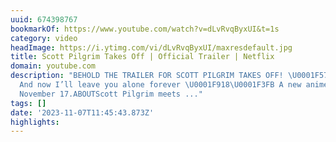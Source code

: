 ```yaml
---
uuid: 674398767
bookmarkOf: https://www.youtube.com/watch?v=dLvRvqByxUI&t=1s
category: video
headImage: https://i.ytimg.com/vi/dLvRvqByxUI/maxresdefault.jpg
title: Scott Pilgrim Takes Off | Official Trailer | Netflix
domain: youtube.com
description: "BEHOLD THE TRAILER FOR SCOTT PILGRIM TAKES OFF! \U0001F579️ \U0001F4AB
  And now I’ll leave you alone forever \U0001F918\U0001F3FB A new anime series out
  November 17.ABOUTScott Pilgrim meets ..."
tags: []
date: '2023-11-07T11:45:43.873Z'
highlights: 
---
```



